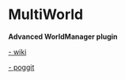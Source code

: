 # MultiWorld
**Advanced WorldManager plugin**

[- wiki](https://github.com/CzechPMDevs/MultiWorld/wiki)

[- poggit](https://poggit.pmmp.io/ci/CzechPMDevs/MultiWorld/MultiWorld)
